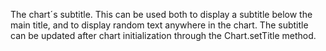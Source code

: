The chart´s subtitle. This can be used both to display a subtitle below
the main title, and to display random text anywhere in the chart. The
subtitle can be updated after chart initialization through the 
Chart.setTitle method.